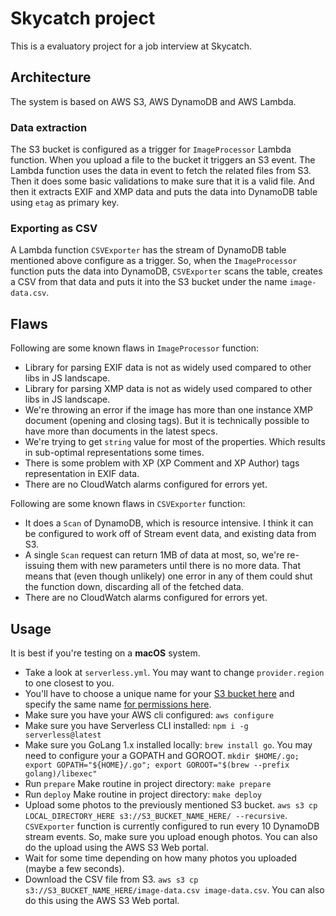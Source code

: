 # Skycatch project
This is a evaluatory project for a job interview at Skycatch. 

## Architecture
The system is based on AWS S3, AWS DynamoDB and AWS Lambda. 

### Data extraction
The S3 bucket is configured as a trigger for `ImageProcessor` Lambda function. When
you upload a file to the bucket it triggers an S3 event. The Lambda function uses the
data in event to fetch the related files from S3. Then it does some basic validations
to make sure that it is a valid file. And then it extracts EXIF and XMP data and puts
the data into DynamoDB table using `etag` as primary key.

### Exporting as CSV
A Lambda function `CSVExporter` has the stream of DynamoDB table mentioned above
configure as a trigger. So, when the `ImageProcessor` function puts the data into
DynamoDB, `CSVExporter` scans the table, creates a CSV from that data and puts it
into the S3 bucket under the name `image-data.csv`. 

## Flaws
Following are some known flaws in `ImageProcessor` function:
* Library for parsing EXIF data is not as widely used compared to other libs in JS
landscape.
* Library for parsing XMP data is not as widely used compared to other libs in JS
landscape.
* We're throwing an error if the image has more than one instance XMP document
(opening and closing tags). But it is technically possible to have more than documents
in the latest specs.
* We're trying to get `string` value for most of the properties. Which results in
sub-optimal representations some times.
* There is some problem with XP (XP Comment and XP Author) tags representation in
EXIF data.
* There are no CloudWatch alarms configured for errors yet.

Following are some known flaws in `CSVExporter` function:
* It does a `Scan` of DynamoDB, which is resource intensive. I think it can be
configured to work off of Stream event data, and existing data from S3.
* A single `Scan` request can return 1MB of data at most, so, we're re-issuing them
with new parameters until there is no more data. That means that (even though unlikely)
one error in any of them could shut the function down, discarding all of the
fetched data.
* There are no CloudWatch alarms configured for errors yet.

## Usage
It is best if you're testing on a **macOS** system.
* Take a look at `serverless.yml`. You may want to change `provider.region` to one
closest to you.
* You'll have to choose a unique name for your
[S3 bucket here](https://github.com/raeesbhatti/skycatch-project/blob/28bd9fa7f9be3b0f7658bf9ce4032e8a9a58f124/serverless.yml#L48)
and specify the same name [for permissions here](https://github.com/raeesbhatti/skycatch-project/blob/28bd9fa7f9be3b0f7658bf9ce4032e8a9a58f124/serverless.yml#L30).
* Make sure you have your AWS cli configured: `aws configure`
* Make sure you have Serverless CLI installed: `npm i -g serverless@latest`
* Make sure you GoLang 1.x installed locally: `brew install go`. You may need
to configure your a GOPATH and GOROOT. `mkdir $HOME/.go; export GOPATH="${HOME}/.go"; export GOROOT="$(brew --prefix golang)/libexec"`
* Run `prepare` Make routine in project directory: `make prepare`
* Run `deploy` Make routine in project directory: `make deploy`
* Upload some photos to the previously mentioned S3 bucket.
`aws s3 cp LOCAL_DIRECTORY_HERE s3://S3_BUCKET_NAME_HERE/ --recursive`. `CSVExporter`
function is currently configured to run every 10 DynamoDB stream events. So, make sure
you upload enough photos.
You can also do the upload using the AWS S3 Web portal.
* Wait for some time depending on how many photos you uploaded (maybe a few seconds).
* Download the CSV file from S3. `aws s3 cp s3://S3_BUCKET_NAME_HERE/image-data.csv image-data.csv`.
You can also do this using the AWS S3 Web portal.
